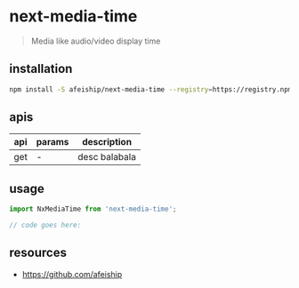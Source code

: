 # next-media-time
> Media like audio/video display time

## installation
```bash
npm install -S afeiship/next-media-time --registry=https://registry.npm.taobao.org
```

## apis
| api | params | description   |
|-----|--------|---------------|
| get | -      | desc balabala |

## usage
```js
import NxMediaTime from 'next-media-time';

// code goes here:
```

## resources
- https://github.com/afeiship
